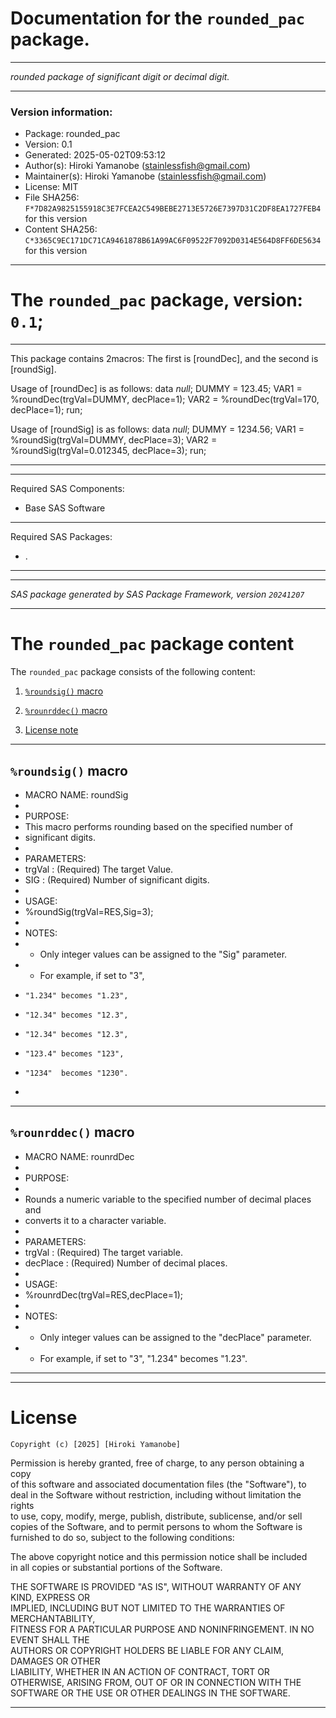 ﻿# Documentation for the `rounded_pac` package.
  
----------------------------------------------------------------
 
 *rounded package of significant digit or decimal digit.* 
  
----------------------------------------------------------------
 
### Version information:
  
- Package: rounded_pac
- Version: 0.1
- Generated: 2025-05-02T09:53:12
- Author(s): Hiroki Yamanobe (stainlessfish@gmail.com)
- Maintainer(s): Hiroki Yamanobe (stainlessfish@gmail.com)
- License: MIT
- File SHA256: `F*7D82A9825155918C3E7FCEA2C549BEBE2713E5726E7397D31C2DF8EA1727FEB4` for this version
- Content SHA256: `C*3365C9EC171DC71CA9461878B61A99AC6F09522F7092D0314E564D8FF6DE5634` for this version
  
---
 
# The `rounded_pac` package, version: `0.1`;
  
---
 

This package contains 2macros:
The first is [roundDec], and the second is [roundSig].

Usage of [roundDec] is as follows:
data _null_;
    DUMMY = 123.45;
    VAR1 = %roundDec(trgVal=DUMMY, decPlace=1);
    VAR2 = %roundDec(trgVal=170, decPlace=1);
run;

Usage of [roundSig] is as follows:
data _null_;
    DUMMY = 1234.56;
    VAR1 = %roundSig(trgVal=DUMMY, decPlace=3);
    VAR2 = %roundSig(trgVal=0.012345, decPlace=3);
run;



  
---
 
  
---
 
Required SAS Components: 
  - Base SAS Software
  
---
 
Required SAS Packages: 
  - .
  
---
 
 
--------------------------------------------------------------------
 
*SAS package generated by SAS Package Framework, version `20241207`*
 
--------------------------------------------------------------------
 
# The `rounded_pac` package content
The `rounded_pac` package consists of the following content:
 
1. [`%roundsig()` macro ](#roundsig-macro-1 )
2. [`%rounrddec()` macro ](#rounrddec-macro-2 )
  
 
3. [License note](#license)
  
---
 
## `%roundsig()` macro <a name="roundsig-macro-1"></a> ######

* MACRO NAME: roundSig
*
* PURPOSE:
*   This macro performs rounding based on the specified number of 
*   significant digits.
*
* PARAMETERS:
*   trgVal     : (Required) The target Value.
*   SIG        : (Required) Number of significant digits. 
*
* USAGE:
*   %roundSig(trgVal=RES,Sig=3);
*
* NOTES:
*   - Only integer values can be assigned to the "Sig" parameter. 
*   - For example, if set to "3", 
*     "1.234" becomes "1.23", 
*     "12.34" becomes "12.3", 
*     "12.34" becomes "12.3", 
*     "123.4" becomes "123", 
*     "1234"  becomes "1230".
* 
  
---
 
## `%rounrddec()` macro <a name="rounrddec-macro-2"></a> ######

* MACRO NAME: rounrdDec
*
* PURPOSE:
*   
*   Rounds a numeric variable to the specified number of decimal places and 
*   converts it to a character variable.
*
* PARAMETERS:
*   trgVal     : (Required) The target variable.
*   decPlace   : (Required) Number of decimal places. 
*
* USAGE:
*   %rounrdDec(trgVal=RES,decPlace=1);
*
* NOTES:
*   - Only integer values can be assigned to the "decPlace" parameter. 
*   - For example, if set to "3", "1.234" becomes "1.23".

  
---
 
  
---
 
# License <a name="license"></a> ######
 
	Copyright (c) [2025] [Hiroki Yamanobe]

  Permission is hereby granted, free of charge, to any person obtaining a copy  
  of this software and associated documentation files (the "Software"), to deal 
  in the Software without restriction, including without limitation the rights  
  to use, copy, modify, merge, publish, distribute, sublicense, and/or sell     
  copies of the Software, and to permit persons to whom the Software is         
  furnished to do so, subject to the following conditions:                      
                                                                                
  The above copyright notice and this permission notice shall be included       
  in all copies or substantial portions of the Software.                        
                                                                                
  THE SOFTWARE IS PROVIDED "AS IS", WITHOUT WARRANTY OF ANY KIND, EXPRESS OR    
  IMPLIED, INCLUDING BUT NOT LIMITED TO THE WARRANTIES OF MERCHANTABILITY,      
  FITNESS FOR A PARTICULAR PURPOSE AND NONINFRINGEMENT. IN NO EVENT SHALL THE   
  AUTHORS OR COPYRIGHT HOLDERS BE LIABLE FOR ANY CLAIM, DAMAGES OR OTHER        
  LIABILITY, WHETHER IN AN ACTION OF CONTRACT, TORT OR OTHERWISE, ARISING FROM, 
  OUT OF OR IN CONNECTION WITH THE SOFTWARE OR THE USE OR OTHER DEALINGS IN THE 
  SOFTWARE.
  
---
 
